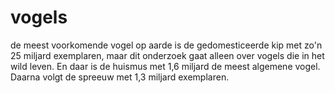 # vogels
de meest voorkomende vogel op aarde is de gedomesticeerde kip met zo'n 25 miljard exemplaren, maar dit onderzoek gaat alleen over vogels die in het wild leven. En daar is de huismus met 1,6 miljard de meest algemene vogel. Daarna volgt de spreeuw met 1,3 miljard exemplaren.
